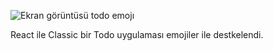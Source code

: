 ![Ekran görüntüsü todo emojı](https://github.com/Karaytumut20/ReactTodoEmojii/assets/128383118/134fac84-c06d-4cd9-9d26-55dd8cc10fd9)

React ile Classic bir Todo uygulaması emojiler ile destkelendi.
